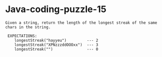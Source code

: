 # Java-coding-puzzle-15

	Given a string, return the length of the longest streak of the same chars in the string. 

	 EXPECTATIONS:
		longestStreak("hayyeu")         --- 2
		longestStreak("XPNzzzddOOOxx")  --- 3
		longestStreak("")               --- 0
